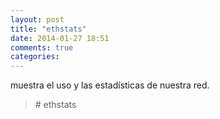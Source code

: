 ```yaml
---
layout: post
title: "ethstats"
date: 2014-01-27 18:51
comments: true
categories: 
---
```

muestra el uso y las estadísticas de nuestra red. 

>\# ethstats 

